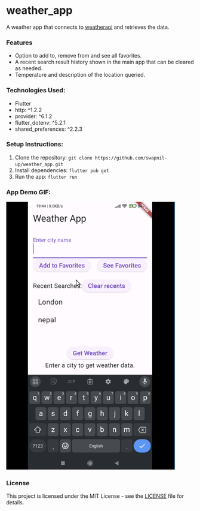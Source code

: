 # weather_app

A weather app that connects to [weatherapi](https://www.weatherapi.com/) and retrieves the data. 

### Features

- Option to add to, remove from and see all favorites. 
- A recent search result history shown in the main app that can be cleared as needed. 
- Temperature and description of the location queried.

### Technologies Used:

- Flutter 
- http: ^1.2.2
- provider: ^6.1.2
- flutter_dotenv: ^5.2.1
- shared_preferences: ^2.2.3

### Setup Instructions:
	
1. Clone the repository: `git clone https://github.com/swapnil-up/weather_app.git`
2. Install dependencies: `flutter pub get`
3. Run the app: `flutter run`

### App Demo GIF:
	
![Weather App Demo](github_assets/weather_app_demo.gif)

### License
This project is licensed under the MIT License - see the [LICENSE](LICENSE) file for details.
